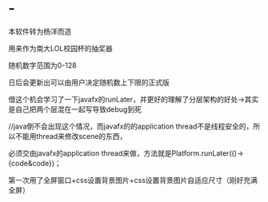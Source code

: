 # -
本软件转为杨洋而造

用来作为南大LOL校园杯的抽奖器

随机数字范围为0-128

日后会更新出可以由用户决定随机数上下限的正式版

借这个机会学习了一下javafx的runLater，并更好的理解了分层架构的好处->其实是自己把两个层混在一起写导致debug到死

//java倒不会出现这个情况，而javafx的的application thread不是线程安全的，所以不能用thread来修改scene的东西，

必须交由javafx的application thread来做，方法就是Platform.runLater(()->{code&code})；

第一次用了全屏窗口+css设置背景图片+css设置背景图片自适应尺寸（刚好充满全屏）
